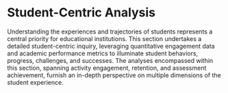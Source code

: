 # Student-Centric Analysis

Understanding the experiences and trajectories of students represents a central priority for educational institutions. This section undertakes a detailed student-centric inquiry, leveraging quantitative engagement data and academic performance metrics to illuminate student behaviors, progress, challenges, and successes. The analyses encompassed within this section, spanning activity engagement, retention, and assessment achievement, furnish an in-depth perspective on multiple dimensions of the student experience.
 
 ```{tableofcontents}
```